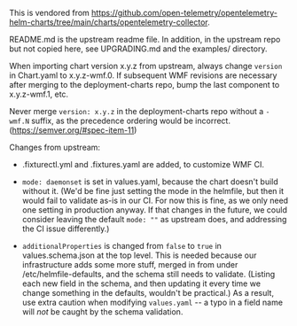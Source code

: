 
This is vendored from
https://github.com/open-telemetry/opentelemetry-helm-charts/tree/main/charts/opentelemetry-collector.

README.md is the upstream readme file. In addition, in the upstream repo but not copied here, see
UPGRADING.md and the examples/ directory.


When importing chart version x.y.z from upstream, always change `version` in Chart.yaml to
x.y.z-wmf.0. If subsequent WMF revisions are necessary after merging to the deployment-charts repo,
bump the last component to x.y.z-wmf.1, etc.

Never merge `version: x.y.z` in the deployment-charts repo without a `-wmf.N` suffix, as the
precedence ordering would be incorrect. (https://semver.org/#spec-item-11)


Changes from upstream:

* .fixturectl.yml and .fixtures.yaml are added, to customize WMF CI.

* `mode: daemonset` is set in values.yaml, because the chart doesn't build without it. (We'd be fine
  just setting the mode in the helmfile, but then it would fail to validate as-is in our CI. For
  now this is fine, as we only need one setting in production anyway. If that changes in the
  future, we could consider leaving the default `mode: ""` as upstream does, and addressing the CI
  issue differently.)

* `additionalProperties` is changed from `false` to `true` in values.schema.json at the top level.
  This is needed because our infrastructure adds some more stuff, merged in from under
  /etc/helmfile-defaults, and the schema still needs to validate. (Listing each new field in the
  schema, and then updating it every time we change something in the defaults, wouldn't be
  practical.) As a result, use extra caution when modifying `values.yaml` -- a typo in a field name
  will *not* be caught by the schema validation.